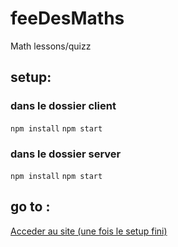 # feeDesMaths
Math lessons/quizz

## setup:
### dans le dossier client
`npm install`
`npm start`
### dans le dossier server
`npm install`
`npm start`

## go to :
[Acceder au site (une fois le setup fini)](http://localhost:3000/)
